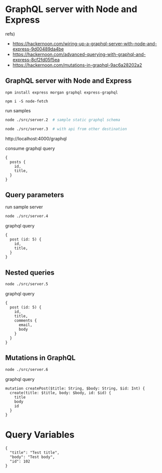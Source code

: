 # GraphQL server with Node and Express

refs)

* https://hackernoon.com/wiring-up-a-graphql-server-with-node-and-express-9d00489da4be
* https://hackernoon.com/advanced-querying-with-graphql-and-express-8cf2fd05f5ea
* https://hackernoon.com/mutations-in-graphql-9ac6a28202a2

## GraphQL server with Node and Express

```
npm install express morgan graphql express-graphql
```

```
npm i -S node-fetch
```

run samples

``` sh
node ./src/server.2  # sample static graphql schema

node ./src/server.3  # with api from other destination
```

http://localhost:4000/graphql

consume graphql query

```
{
  posts {
    id,
    title,
  }
}
```

## Query parameters

run sample server

``` sh
node ./src/server.4
```

graphql query

```
{
  post (id: 5) {
    id,
    title,
  }
}
```

## Nested queries

``` sh
node ./src/server.5
```

graphql query

```
{
  post (id: 5) {
    id,
    title,
    comments {
      email,
      body
    }
  }
}
```

## Mutations in GraphQL

``` sh
node ./src/server.6
```

graphql query

```
mutation createPost($title: String, $body: String, $id: Int) {
  create(title: $title, body: $body, id: $id) {
    title
    body
    id
  }
}
```

# Query Variables

```
{
  "title": "Test title",
  "body": "Test body",
  "id": 102
}
```
